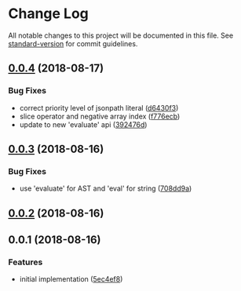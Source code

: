 # Change Log

All notable changes to this project will be documented in this file. See [standard-version](https://github.com/conventional-changelog/standard-version) for commit guidelines.

<a name="0.0.4"></a>
## [0.0.4](https://github.com/ianchi/ESpression-jsonpath/compare/v0.0.3...v0.0.4) (2018-08-17)


### Bug Fixes

* correct priority level of jsonpath literal ([d6430f3](https://github.com/ianchi/ESpression-jsonpath/commit/d6430f3))
* slice operator and negative array index ([f776ecb](https://github.com/ianchi/ESpression-jsonpath/commit/f776ecb))
* update to new 'evaluate' api ([392476d](https://github.com/ianchi/ESpression-jsonpath/commit/392476d))



<a name="0.0.3"></a>
## [0.0.3](https://github.com/ianchi/ESpression-jsonpath/compare/v0.0.2...v0.0.3) (2018-08-16)


### Bug Fixes

* use 'evaluate' for AST and 'eval' for string ([708dd9a](https://github.com/ianchi/ESpression-jsonpath/commit/708dd9a))



<a name="0.0.2"></a>
## [0.0.2](https://github.com/ianchi/ESpression-jsonpath/compare/v0.0.1...v0.0.2) (2018-08-16)



<a name="0.0.1"></a>
## 0.0.1 (2018-08-16)


### Features

* initial implementation ([5ec4ef8](https://github.com/ianchi/ESpression-jsonpath/commit/5ec4ef8))
